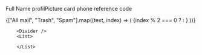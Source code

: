 Full Name
profilPicture
card
phone
reference code

<List>
          {["All mail", "Trash", "Spam"].map((text, index) => (
            <ListItem button key={text}>
              <ListItemIcon>
                {index % 2 === 0 ? <InboxIcon /> : <MailIcon />}
              </ListItemIcon>
              <ListItemText primary={text} />
            </ListItem>
          ))}
        </List>

        <Divider />
        <List>

        </List>
